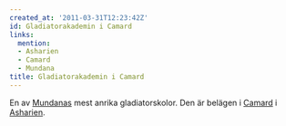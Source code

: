 ```yaml
---
created_at: '2011-03-31T12:23:42Z'
id: Gladiatorakademin i Camard
links:
  mention:
  - Asharien
  - Camard
  - Mundana
title: Gladiatorakademin i Camard
---
```


En av [Mundanas] mest anrika gladiatorskolor. Den är belägen i [Camard] i [Asharien].

  [Mundanas]: Mundana
  [Camard]: Camard
  [Asharien]: Asharien